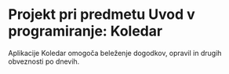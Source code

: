 # Projekt pri predmetu Uvod v programiranje: Koledar

Aplikacije Koledar omogoča beleženje dogodkov, opravil in drugih obveznosti po dnevih. 